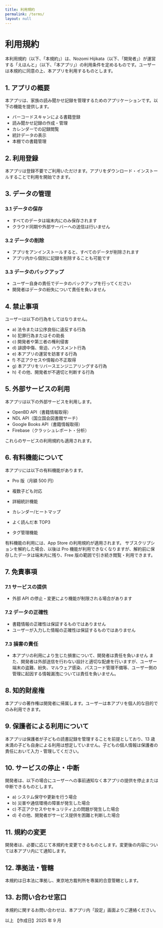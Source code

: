 ```yaml
---
title: 利用規約
permalink: /terms/
layout: null
---
```


# 利用規約

本利用規約（以下、「本規約」）は、Nozomi Hijikata（以下、「開発者」）が運営する「えほんと」（以下、「本アプリ」）の利用条件を定めるものです。ユーザーは本規約に同意の上、本アプリを利用するものとします。

## 1. アプリの概要

本アプリは、家族の読み聞かせ記録を管理するためのアプリケーションです。以下の機能を提供します。

- バーコードスキャンによる書籍登録
- 読み聞かせ記録の作成・管理
- カレンダーでの記録閲覧
- 統計データの表示
- 本棚での書籍管理

## 2. 利用登録

本アプリは登録不要でご利用いただけます。アプリをダウンロード・インストールすることで利用を開始できます。

## 3. データの管理

### 3.1 データの保存

- すべてのデータは端末内にのみ保存されます
- クラウド同期や外部サーバーへの送信は行いません

### 3.2 データの削除

- アプリをアンインストールすると、すべてのデータが削除されます
- アプリ内から個別に記録を削除することも可能です

### 3.3 データのバックアップ

- ユーザー自身の責任でデータのバックアップを行ってください
- 開発者はデータの紛失について責任を負いません

## 4. 禁止事項

ユーザーは以下の行為をしてはなりません。

- a) 法令または公序良俗に違反する行為
- b) 犯罪行為またはその助長
- c) 開発者や第三者の権利侵害
- d) 誹謗中傷、脅迫、ハラスメント行為
- e) 本アプリの運営を妨害する行為
- f) 不正アクセスや情報の不正取得
- g) 本アプリをリバースエンジニアリングする行為
- h) その他、開発者が不適切と判断する行為

## 5. 外部サービスの利用

本アプリは以下の外部サービスを利用します。

- OpenBD API（書籍情報取得）
- NDL API（国立国会図書館サーチ）
- Google Books API（書籍情報取得）
- Firebase（クラッシュレポート・分析）

これらのサービスの利用規約も適用されます。

## 6. 有料機能について

本アプリには以下の有料機能があります。

- Pro 版（月額 500 円）

- 複数子ども対応
- 詳細統計機能
- カレンダー/ヒートマップ
- よく読んだ本 TOP3
- タグ管理機能

有料機能の利用には、App Store の利用規約が適用されます。
サブスクリプションを解約した場合、以後は Pro 機能が利用できなくなりますが、解約前に保存したデータは端末内に残り、Free 版の範囲で引き続き閲覧・利用できます。

## 7. 免責事項

### 7.1 サービスの提供

- 外部 API の停止・変更により機能が制限される場合があります

### 7.2 データの正確性

- 書籍情報の正確性は保証するものではありません
- ユーザーが入力した情報の正確性は保証するものではありません

### 7.3 損害の責任

- 本アプリの利用により生じた損害について、開発者は責任を負いません
  また、開発者は外部送信を行わない設計と適切な配慮を行いますが、ユーザー端末の盗難、紛失、マルウェア感染、パスコード管理不備等、ユーザー側の管理に起因する情報漏洩については責任を負いません。

## 8. 知的財産権

本アプリの著作権は開発者に帰属します。ユーザーは本アプリを個人的な目的でのみ利用できます。

## 9. 保護者による利用について

本アプリは保護者が子どもの読書記録を管理することを前提としており、13 歳未満の子ども自身による利用は想定していません。子どもの個人情報は保護者の責任において入力・管理してください。

## 10. サービスの停止・中断

開発者は、以下の場合にユーザーへの事前通知なく本アプリの提供を停止または中断できるものとします。

- a) システム保守や更新を行う場合
- b) 災害や通信環境の障害が発生した場合
- c) 不正アクセスやセキュリティ上の問題が発生した場合
- d) その他、開発者がサービス提供を困難と判断した場合

## 11. 規約の変更

開発者は、必要に応じて本規約を変更できるものとします。変更後の内容については本アプリ内にて通知します。

## 12. 準拠法・管轄

本規約は日本法に準拠し、東京地方裁判所を専属的合意管轄とします。

## 13. お問い合わせ窓口

本規約に関するお問い合わせは、本アプリ内「設定」画面よりご連絡ください。

以上
【作成日】2025 年 9 月

